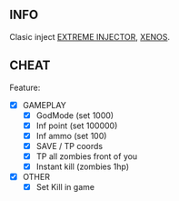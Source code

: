 ﻿## INFO
Clasic inject <a href="https://github.com/master131/ExtremeInjector/releases/tag/v3.7.3" >EXTREME INJECTOR</a>, <a href="https://mega.nz/file/mBRmnQLR#VzZPx7Eg2kE-oY3fbceIrs_-0nghypJYAb8-GV10IbU">XENOS</a>.

## CHEAT
Feature:
- [x] GAMEPLAY
    - [x] GodMode (set 1000)
    - [x] Inf point (set 100000)
    - [x] Inf ammo (set 100)
    - [x] SAVE / TP coords
    - [x] TP all zombies front of you
    - [x] Instant kill (zombies 1hp)

- [x] OTHER
    - [x] Set Kill in game
